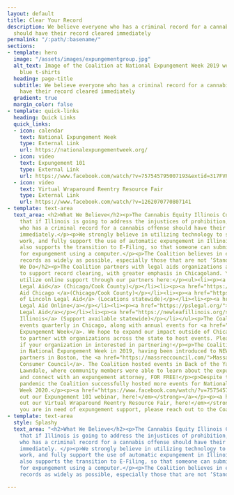 ```yaml
---
layout: default
title: Clear Your Record
description: We believe everyone who has a criminal record for a cannabis offense
  should have their record cleared immediately
permalink: "/:path/:basename/"
sections:
- template: hero
  image: "/assets/images/expungementgroup.jpg"
  alt_text: Image of the Coalition at National Expungement Week 2019 wearing matching
    blue t-shirts
  heading: page-title
  subtitle: We believe everyone who has a criminal record for a cannabis offense should
    have their record cleared immediately
  gradient: true
  margin_color: false
- template: quick-links
  heading: Quick Links
  quick_links:
  - icon: calendar
    text: National Expungement Week
    type: External Link
    url: https://nationalexpungementweek.org/
  - icon: video
    text: Expungement 101
    type: External Link
    url: https://www.facebook.com/watch/?v=757545795007193&extid=317FVRy2rHqdpH0D
  - icon: video
    text: Virtual Wraparound Reentry Resource Fair
    type: External Link
    url: https://www.facebook.com/watch/?v=1262070770807141
- template: text-area
  text_area: <h2>What We Believe</h2><p>The Cannabis Equity Illinois Coalition believes
    that if Illinois is going to address the injustices of prohibition, then everyone
    who has a criminal record for a cannabis offense should have their record cleared
    immediately.</p><p>We strongly believe in utilizing technology to support this
    work, and fully support the use of automatic expungement in Illinois. The Coalition
    also supports the transition to E-Filing, so that someone can submit their petition
    for expungement using a computer.</p><p>The Coalition believes in expunging cannabis
    records as widely as possible, especially those that are not ‘Stand-alone’ offenses.</p><h2>What
    We Do</h2><p>The Coalition partners with legal aids organizations across the state
    to support record clearing, with greater emphasis in Chicagoland. You can also
    utilize online support through our partners here:</p><ul><li><p><a href="https://www.cgla.net/get-legal-help">Cabrini-Green
    Legal Aid</a> (Chicago/Cook County)</p></li><li><p><a href="https://www.legalaidchicago.org/get-help/">Legal
    Aid Chicago </a>(Chicago/Cook County)</p></li><li><p><a href="https://lincolnlegal.org/apply-for-legal-services/">Land
    of Lincoln Legal Aid</a> (Locations statewide)</p></li><li><p><a href="https://www.illinoislegalaid.org/legal-information/expunging-or-sealing-criminal-record">Illinois
    Legal Aid Online</a></p></li><li><p><a href="https://pslegal.org/">Prairie State
    Legal Aid</a></p></li><li><p><a href="https://newleafillinois.org/s/">New Leaf
    Illinois</a> (Support available statewide)</p></li></ul><p>The Coalition organizes
    events quarterly in Chicago, along with annual events for <a href="https://nationalexpungementweek.org/">National
    Expungement Week</a>. We hope to expand our impact outside of Chicagoland, and
    to partner with organizations across the state to host events. Please reach out
    if your organization in interested in partnering!</p><p>The Coalition got involved
    in National Expungement Week in 2019, having been introduced to NEW through our
    partners in Boston, the <a href="https://massreccouncil.com/">Massachusetts Recreational
    Consumer Council</a>. The Coalition hosted events in Back of the Yards and North
    Lawndale, where community members were able to learn about the expungement process
    and connect with an expungement attorney, FOR FREE!</p><p>Despite the COVID-19
    pandemic the Coalition successfully hosted more events for National Expungement
    Week 2020.</p><p><a href="https://www.facebook.com/watch/?v=757545795007193&amp;extid=317FVRy2rHqdpH0D"><strong><em>Check
    out our Expungement 101 webinar, here!</em></strong></a></p><p><a href="https://www.facebook.com/watch/?v=1262070770807141"><strong><em>Check
    out our Virtual Wraparound Reentry Resource Fair, here!</em></strong></a></p><p>If
    you are in need of expungement support, please reach out to the Coalition CannabisEquityIL@gmail.com.</p>
- template: text-area
  style: Splashy
  text_area: "<h2>What We Believe</h2><p>The Cannabis Equity Illinois Coalition believes
    that if Illinois is going to address the injustices of prohibition, then everyone
    who has a criminal record for a cannabis offense should have their record cleared
    immediately. </p><p>We strongly believe in utilizing technology to support this
    work, and fully support the use of automatic expungement in Illinois. The Coalition
    also supports the transition to E-Filing, so that someone can submit their petition
    for expungement using a computer.</p><p>The Coalition believes in expunging cannabis
    records as widely as possible, especially those that are not ‘Stand-alone’ offenses.</p>"

---
```

